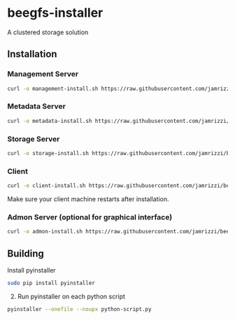 # beegfs-installer
A clustered storage solution

## Installation

### Management Server
```sh
curl -o management-install.sh https://raw.githubusercontent.com/jamrizzi/beegfs-docker/master/management-install.sh && sudo bash management-install.sh
```

### Metadata Server
```sh
curl -o metadata-install.sh https://raw.githubusercontent.com/jamrizzi/beegfs-docker/master/metadata-install.sh && sudo bash metadata-install.sh
```

### Storage Server
```sh
curl -o storage-install.sh https://raw.githubusercontent.com/jamrizzi/beegfs-docker/master/storage-install.sh && sudo bash storage-install.sh
```

### Client
```sh
curl -o client-install.sh https://raw.githubusercontent.com/jamrizzi/beegfs-docker/master/client-install.sh && sudo bash client-install.sh
```
Make sure your client machine restarts after installation.

### Admon Server (optional for graphical interface)
```sh
curl -o admon-install.sh https://raw.githubusercontent.com/jamrizzi/beegfs-docker/master/admon-install.sh && sudo bash admon-install.sh
```

## Building
Install pyinstaller
```sh
sudo pip install pyinstaller
```

2. Run pyinstaller on each python script
```sh
pyinstaller --onefile --noupx python-script.py
```
